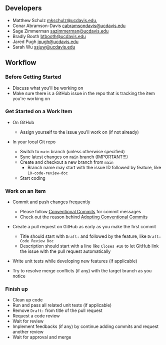 ## Developers

- Matthew Schulz <mkschulz@ucdavis.edu>,
- Conar Abramson-Davis <cabramsondavis@ucdavis.edu>
- Sage Zimmerman <sazimmerman@ucdavis.edu>
- Bradly Booth <btbooth@ucdavis.edu>
- Jared Pugh <jpugh@ucdavis.edu>
- Sarah Wu <ssjuw@ucdavis.edu>

## Workflow

### Before Getting Started

- Discuss what you'll be working on
- Make sure there is a GitHub issue in the repo that is tracking the item you're working on

### Get Started on a Work Item

- On GitHub
    - Assign yourself to the issue you'll work on (if not already)

- In your local Git repo
    - Switch to `main` branch (unless otherwise specified)
    - Sync latest changes on `main` branch (IMPORTANT!!!)
    - Create and checkout a new branch from `main`
        - Branch name may start with the issue ID followed by feature, like `10-code-review-doc`
    - Start coding

### Work on an Item

- Commit and push changes frequently
    - Please follow [Conventional Commits](https://www.conventionalcommits.org/) for commit messages
    - Check out the reason behind [Adopting Conventional Commits](/blog/memo-2021-07-21#adopting-conventional-commits)

- Create a pull request on GitHub as early as you make the first commit
    - Title should start with `Draft:` and followed by the feature, like `Draft: Code Review Doc`
    - Description should start with a line like `Closes #10` to let GitHub link the issue with the pull request automatically

- Write unit tests while developing new features (if applicable)

- Try to resolve merge conflicts (if any) with the target branch as you notice

### Finish up

- Clean up code
- Run and pass all related unit tests (if applicable)
- Remove `Draft:` from title of the pull request
- Request a code review
- Wait for review
- Implement feedbacks (if any) by continue adding commits and request another review
- Wait for approval and merge
